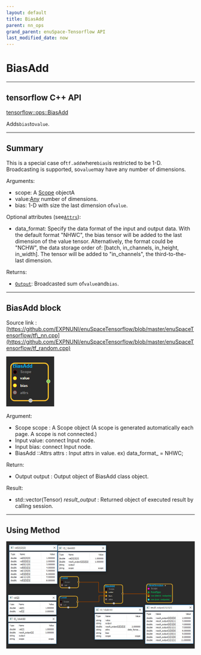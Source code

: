 ```yaml
--- 
layout: default 
title: BiasAdd 
parent: nn_ops 
grand_parent: enuSpace-Tensorflow API 
last_modified_date: now 
--- 
```


# BiasAdd

---

## tensorflow C++ API

[tensorflow::ops::BiasAdd](https://www.tensorflow.org/api_docs/cc/class/tensorflow/ops/bias-add)

Adds`bias`to`value`.

---

## Summary

This is a special case of`tf.add`where`bias`is restricted to be 1-D. Broadcasting is supported, so`value`may have any number of dimensions.

Arguments:

* scope: A [Scope](https://www.tensorflow.org/api_docs/cc/class/tensorflow/scope.html#classtensorflow_1_1_scope) objectA
* value:[Any](https://www.tensorflow.org/api_docs/cc/class/tensorflow/ops/any.html#classtensorflow_1_1ops_1_1_any) number of dimensions.
* bias: 1-D with size the last dimension of`value`.

Optional attributes \(see[`Attrs`](https://www.tensorflow.org/api_docs/cc/struct/tensorflow/ops/bias-add/attrs.html#structtensorflow_1_1ops_1_1_bias_add_1_1_attrs)\):

* data\_format: Specify the data format of the input and output data. With the default format "NHWC", the bias tensor will be added to the last dimension of the value tensor. Alternatively, the format could be "NCHW", the data storage order of: \[batch, in\_channels, in\_height, in\_width\]. The tensor will be added to "in\_channels", the third-to-the-last dimension.

Returns:

* [`Output`](https://www.tensorflow.org/api_docs/cc/class/tensorflow/output.html#classtensorflow_1_1_output): Broadcasted sum of`value`and`bias`.

---

## BiasAdd block

Source link : [https://github.com/EXPNUNI/enuSpaceTensorflow/blob/master/enuSpaceTensorflow/tf\_nn.cpp](https://github.com/EXPNUNI/enuSpaceTensorflow/blob/master/enuSpaceTensorflow/tf_random.cpp)

![](./assets/nn-ops/BiasAdd1.jpg)

Argument:

* Scope scope : A Scope object \(A scope is generated automatically each page. A scope is not connected.\)
* Input value: connect  Input node.
* Input bias: connect  Input node.
* BiasAdd ::Attrs attrs : Input attrs in value. ex\) data\_format\_ = NHWC;

Return:

* Output output : Output object of BiasAdd  class object.

Result:

* std::vector\(Tensor\) _result\_output_ : Returned object of executed result by calling session.

---

## Using Method

![](./assets/nn-ops/BiasAdd2.jpg)


